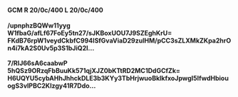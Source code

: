 #### GCM R 20/0c/400 L 20/0c/400
**/upnphzBQWw11yyg**<br/>**W1fbaG/afLf67FoEy5tn27/sJKBoxUOU7J9SZEghKrU=**<br/>**FKdB76rpW1veydCkbfC994lSfGvaViaD29zulHM/pCC3sZLXMkZKpa2hrOn4i7kA2S0Uv5p3S1bJiQ2l...**<br/><br/>
**7/RIJ66sA6caabwP**<br/>**5hQSz9ORzqFbBuuKk571qjXJZ0bKTtRD2MC1DdGCfZk=**<br/>**H6UQYU5cybAHhJhhckDLE3b3KYy3TbHrjwuoBklkfxoJpwgI5IfwdHbiouogS3vlPBC2Klzgy41R7Ddo...**